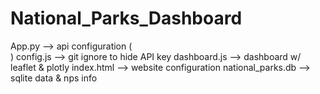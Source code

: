 # National_Parks_Dashboard

App.py --> api configuration  ( <br> )
config.js --> git ignore to hide API key
dashboard.js --> dashboard w/ leaflet & plotly
index.html --> website configuration
national_parks.db --> sqlite data & nps info
